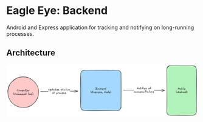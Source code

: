 # Eagle Eye: Backend

Android and Express application for tracking and notifying on long-running processes.

## Architecture

![](readme-img/arch.png)
